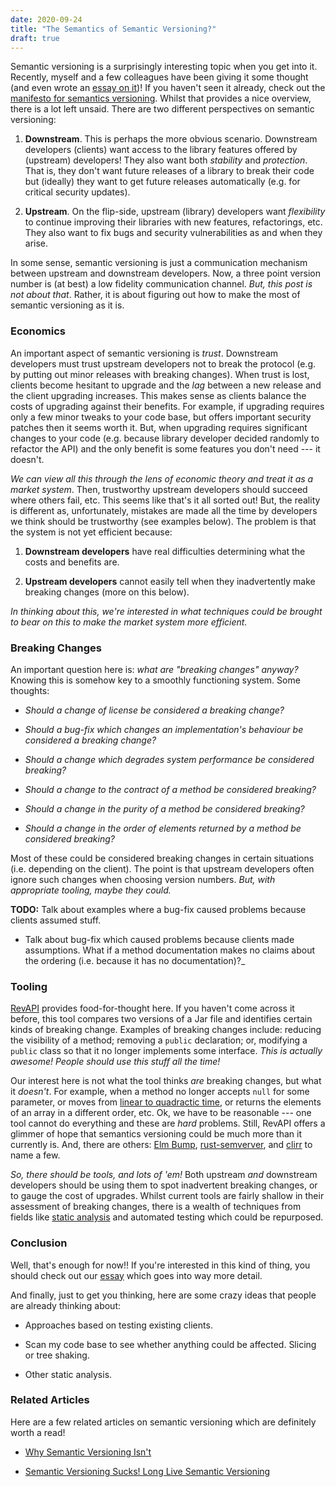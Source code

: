```yaml
---
date: 2020-09-24
title: "The Semantics of Semantic Versioning?"
draft: true
---
```


Semantic versioning is a surprisingly interesting topic when you get into it.  Recently, myself and a few colleagues have been giving it some thought (and even wrote an [essay on it](https://whileydave.com/publications/ldp20/))!  If you haven't seen it already, check out the [manifesto for semantics versioning](https://semver.org/).  Whilst that provides a nice overview, there is a lot left unsaid.  There are two different perspectives on semantic versioning:

   1) **Downstream**.  This is perhaps the more obvious scenario.  Downstream developers (clients) want access to the library features offered by (upstream) developers!  They also want both *stability* and *protection*.  That is, they don't want future releases of a library to break their code but (ideally) they want to get future releases automatically (e.g. for critical security updates).
   
   2) **Upstream**.  On the flip-side, upstream (library) developers want *flexibility* to continue improving their libraries with new features, refactorings, etc.  They also want to fix bugs and security vulnerabilities as and when they arise.

In some sense, semantic versioning is just a communication mechanism between upstream and downstream developers.  Now, a three point version number is (at best) a low fidelity communication channel.  *But, this post is not about that*.  Rather, it is about figuring out how to make the most of semantic versioning as it is.

### Economics

An important aspect of semantic versioning is *trust*.  Downstream developers must trust upstream developers not to break the protocol (e.g. by putting out minor releases with breaking changes).  When trust is lost, clients become hesitant to upgrade and the _lag_ between a new release and the client upgrading increases.  This makes sense as clients balance the costs of upgrading against their benefits.  For example, if upgrading requires only a few minor tweaks to your code base, but offers important security patches then it seems worth it.  But, when upgrading requires significant changes to your code (e.g. because library developer decided randomly to refactor the API) and the only benefit is some features you don't need --- it doesn't.

_We can view all this through the lens of economic theory and treat it as a market system_.  Then, trustworthy upstream developers should succeed where others fail, etc.  This seems like that's it all sorted out!  But, the reality is different as, unfortunately, mistakes are made all the time by developers we think should be trustworthy (see examples below).  The problem is that the system is not yet efficient because: 

  1) **Downstream developers** have real difficulties determining what the costs and benefits are. 
  
  2) **Upstream developers** cannot easily tell when they inadvertently make breaking changes (more on this below).

*In thinking about this, we're interested in what techniques could be brought to bear on this to make the market system more efficient.*

### Breaking Changes

An important question here is: _what are "breaking changes" anyway?_  Knowing this is somehow key to a smoothly functioning system. Some thoughts:

  * _Should a change of license be considered a breaking change?_
  
  * _Should a bug-fix which changes an implementation's behaviour be considered a breaking change?_
  
  * _Should a change which degrades system performance be considered breaking?_
  
  * _Should a change to the contract of a method be considered breaking?_
 
  * _Should a change in the _purity_ of a method be considered breaking?_

  * _Should a change in the order of elements returned by a method be considered breaking?_

Most of these could be considered breaking changes in certain
situations (i.e. depending on the client). The point is that upstream
developers often ignore such changes when choosing version numbers.
_But, with appropriate tooling, maybe they could._

**TODO:** Talk about examples where a bug-fix caused problems because
clients assumed stuff.

  * Talk about bug-fix which caused problems because clients made
    assumptions. What if a method documentation makes no claims about
    the ordering (i.e. because it has no documentation)?_

### Tooling

[RevAPI](https://revapi.org/) provides food-for-thought here.  If you haven't come across it before, this tool compares two versions of a Jar file and identifies certain kinds of breaking change.  Examples of breaking changes include: reducing the visibility of a method; removing a `public` declaration; or, modifying a `public` class so that it no longer implements some interface.  _This is actually awesome!_ _People should use this stuff all the time!_

Our interest here is not what the tool thinks _are_ breaking changes, but what it _doesn't_.  For example, when a method no longer accepts `null` for some parameter, or moves from [linear to quadractic time](https://en.wikipedia.org/wiki/Time_complexity), or returns the elements of an array in a different order, etc.  Ok, we have to be reasonable --- one tool cannot do everything and these are _hard_ problems.  Still, RevAPI offers a glimmer of hope that semantics versioning could be much more than it currently is.  And, there are others: 
[Elm Bump](https://medium.com/@Max_Goldstein/how-to-publish-an-elm-package-3053b771e545), [rust-semverver](https://github.com/rust-dev-tools/rust-semverver), and [clirr](http://clirr.sourceforge.net/) to name a few.  

_So, there should be tools, and lots of 'em!_  Both upstream _and_ downstream developers should be using them to spot inadvertent breaking changes, or to gauge the cost of upgrades.  Whilst current tools are fairly shallow in their assessment of breaking changes, there is a wealth of techniques from fields like [static analysis](https://en.wikipedia.org/wiki/Static_program_analysis) and automated testing which could be repurposed. 

### Conclusion

Well, that's enough for now!!  If you're interested in this kind of thing, you should check out our [essay](https://whileydave.com/publications/ldp20/) which goes into way more detail.

And finally, just to get you thinking, here are some crazy ideas that people are already thinking about:

* Approaches based on testing existing clients.

* Scan my code base to see whether anything could be affected. Slicing or tree shaking.

* Other static analysis.

### Related Articles

Here are a few related articles on semantic versioning which are definitely worth a read!

   * [Why Semantic Versioning Isn't](https://gist.github.com/jashkenas/cbd2b088e20279ae2c8e)

   * [Semantic Versioning Sucks! Long Live Semantic Versioning](https://developer.okta.com/blog/2019/12/16/semantic-versioning)
